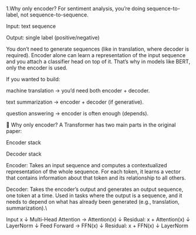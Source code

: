 1.Why only encoder?
For sentiment analysis, you’re doing sequence-to-label, not sequence-to-sequence.

Input: text sequence

Output: single label (positive/negative)

You don’t need to generate sequences (like in translation, where decoder is required).
Encoder alone can learn a representation of the input sequence and you attach a classifier head on top of it.
That’s why in models like BERT, only the encoder is used.

If you wanted to build:

machine translation → you’d need both encoder + decoder.

text summarization → encoder + decoder (if generative).

question answering → encoder is often enough (depends).


🔷 Why only encoder?
A Transformer has two main parts in the original paper:

Encoder stack

Decoder stack

Encoder:
Takes an input sequence and computes a contextualized representation of the whole sequence.
For each token, it learns a vector that contains information about that token and its relationship to all others.

Decoder:
Takes the encoder’s output and generates an output sequence, one token at a time.
Used in tasks where the output is a sequence, and it needs to depend on what has already been generated (e.g., translation, summarization).\

Input x
   ↓
Multi-Head Attention → Attention(x)
   ↓
Residual: x + Attention(x)
   ↓
LayerNorm
   ↓
Feed Forward → FFN(x)
   ↓
Residual: x + FFN(x)
   ↓
LayerNorm




